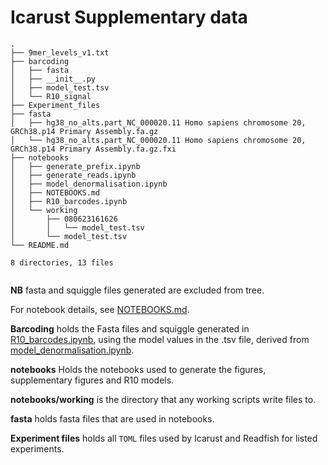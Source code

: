 # Icarust Supplementary data
```
.
├── 9mer_levels_v1.txt
├── barcoding
│   ├── fasta
│   ├── __init__.py
│   ├── model_test.tsv
│   └── R10_signal
├── Experiment_files
├── fasta
│   ├── hg38_no_alts.part_NC_000020.11 Homo sapiens chromosome 20, GRCh38.p14 Primary Assembly.fa.gz
│   └── hg38_no_alts.part_NC_000020.11 Homo sapiens chromosome 20, GRCh38.p14 Primary Assembly.fa.gz.fxi
├── notebooks
│   ├── generate_prefix.ipynb
│   ├── generate_reads.ipynb
│   ├── model_denormalisation.ipynb
│   ├── NOTEBOOKS.md
│   ├── R10_barcodes.ipynb
│   └── working
│       ├── 080623161626
│       │   └── model_test.tsv
│       └── model_test.tsv
└── README.md

8 directories, 13 files


```
**NB** fasta and squiggle files generated are excluded from tree.

For notebook details, see [NOTEBOOKS.md](notebooks/NOTEBOOKS.md).

**Barcoding** holds the Fasta files and squiggle generated in [R10_barcodes.ipynb](notebooks/R10_barcodes.ipynb), using the model values in the .tsv file, derived from [model_denormalisation.ipynb](notebooks/model_denormalisation.ipynb).

**notebooks** Holds the notebooks used to generate the figures, supplementary figures and R10 models.

**notebooks/working** is the directory that any working scripts write files to.

**fasta** holds fasta files that are used in notebooks.

**Experiment files** holds all `TOML` files used by Icarust and Readfish for listed experiments.